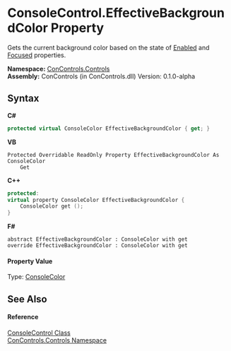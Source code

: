 # ConsoleControl.EffectiveBackgroundColor Property 
 

Gets the current background color based on the state of <a href="71b06d3f-d678-195b-1ecf-e93b12636252">Enabled</a> and <a href="8ad92c33-9ed7-6dc3-b920-32e8fbfe3588">Focused</a> properties.

**Namespace:**&nbsp;<a href="8161a036-2926-0ace-99d3-20346d250e3b">ConControls.Controls</a><br />**Assembly:**&nbsp;ConControls (in ConControls.dll) Version: 0.1.0-alpha

## Syntax

**C#**<br />
``` C#
protected virtual ConsoleColor EffectiveBackgroundColor { get; }
```

**VB**<br />
``` VB
Protected Overridable ReadOnly Property EffectiveBackgroundColor As ConsoleColor
	Get
```

**C++**<br />
``` C++
protected:
virtual property ConsoleColor EffectiveBackgroundColor {
	ConsoleColor get ();
}
```

**F#**<br />
``` F#
abstract EffectiveBackgroundColor : ConsoleColor with get
override EffectiveBackgroundColor : ConsoleColor with get
```


#### Property Value
Type: <a href="https://docs.microsoft.com/dotnet/api/system.consolecolor" target="_blank">ConsoleColor</a>

## See Also


#### Reference
<a href="eae0acea-bdd1-dc08-7fda-dcd25c5f2082">ConsoleControl Class</a><br /><a href="8161a036-2926-0ace-99d3-20346d250e3b">ConControls.Controls Namespace</a><br />